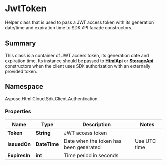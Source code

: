 # JwtToken

Helper class that is used to pass a JWT access token with its generation date/time and expiration time to SDK API facade constructors. 

## Summary

This class is a container of JWT access token, its generation date and expiration time. Its instance should be passed to [**HtmlApi**](HtmlApi.md) or [**StorageApi**](StorageApi.md) constructors when the client uses SDK authorization with an externally provided token.


## Namespace 

Aspose.Html.Cloud.Sdk.Client.Authentication


### Properties

Name | Type | Description  | Notes
------------- | ------------- | ------------- | -------------
**Token** | **String** | JWT access token |
**IssuedOn** | **DateTime** | Date when the token has been generated | Use UTC time
**ExpiresIn** | **int** | Time period in seconds 